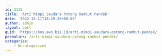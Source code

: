 ```yaml
---
id: 3133
title: 'Arti Mimpi Saudara Potong Rambut Pendek'
date: '2022-12-11T18:29:36+00:00'
author: admin
layout: post
guid: 'https://bos.awn.biz.id/arti-mimpi-saudara-potong-rambut-pendek/'
permalink: /arti-mimpi-saudara-potong-rambut-pendek/
categories:
    - Uncategorized
---
```


